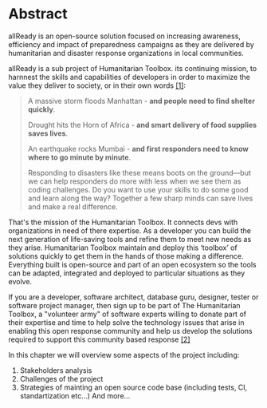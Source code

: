# Abstract
allReady is an open-source solution focused on increasing awareness, efficiency and impact of preparedness campaigns as they are delivered by humanitarian and disaster response organizations in local communities.

allReady is a sub project of Humanitarian Toolbox. its continuing mission, to harnnest the skills and capabilities of developers in order to maximize the value they deliver to society, or in their own words [[1]](http://www.htbox.org/about):

> A massive storm floods Manhattan - **and people need to find shelter quickly**.
> 
> Drought hits the Horn of Africa - **and smart delivery of food supplies saves lives**.
> 
> An earthquake rocks Mumbai - **and first responders need to know where to go minute by minute**.
> 
> Responding to disasters like these means boots on the ground—but we can help responders do more with less when we see them as coding challenges. Do you want to use your skills to do some good and learn along the way? Together a few sharp minds can save lives and make a real difference.

That's the mission of the Humanitarian Toolbox. It connects devs with organizations in need of there expertise. As a developer you can build the next generation of life-saving tools and refine them to meet new needs as they arise.  Humanitarian Toolbox maintain and deploy this ‘toolbox’ of solutions quickly to get them in the hands of those making a difference. Everything built is open-source and part of an open ecosystem so the tools can be adapted, integrated and deployed to particular situations as they evolve.

If you are a developer, software architect, database guru, designer, tester or software project manager, then sign up to be part of The Humanitarian Toolbox, a "volunteer army" of software experts willing to donate part of their expertise and time to help solve the technology issues that arise in enabling this open response community and help us develop the solutions required to support this community based response [[2]](http://blog.disasterexpert.org/2012/11/the-sandy-legacy.html)

In this chapter we will overview some aspects of the project including:
 1. Stakeholders analysis
 2. Challenges of the project
 3. Strategies of mainting an open source code base (including tests, CI, standartization etc...)
 And more...
